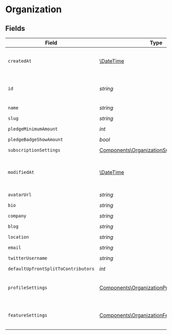 # Organization


## Fields

| Field                                                                                                      | Type                                                                                                       | Required                                                                                                   | Description                                                                                                | Example                                                                                                    |
| ---------------------------------------------------------------------------------------------------------- | ---------------------------------------------------------------------------------------------------------- | ---------------------------------------------------------------------------------------------------------- | ---------------------------------------------------------------------------------------------------------- | ---------------------------------------------------------------------------------------------------------- |
| `createdAt`                                                                                                | [\DateTime](https://www.php.net/manual/en/class.datetime.php)                                              | :heavy_check_mark:                                                                                         | Creation timestamp of the object.                                                                          |                                                                                                            |
| `id`                                                                                                       | *string*                                                                                                   | :heavy_check_mark:                                                                                         | The organization ID.                                                                                       | 1dbfc517-0bbf-4301-9ba8-555ca42b9737                                                                       |
| `name`                                                                                                     | *string*                                                                                                   | :heavy_check_mark:                                                                                         | N/A                                                                                                        |                                                                                                            |
| `slug`                                                                                                     | *string*                                                                                                   | :heavy_check_mark:                                                                                         | N/A                                                                                                        |                                                                                                            |
| `pledgeMinimumAmount`                                                                                      | *int*                                                                                                      | :heavy_check_mark:                                                                                         | N/A                                                                                                        |                                                                                                            |
| `pledgeBadgeShowAmount`                                                                                    | *bool*                                                                                                     | :heavy_check_mark:                                                                                         | N/A                                                                                                        |                                                                                                            |
| `subscriptionSettings`                                                                                     | [Components\OrganizationSubscriptionSettings](../../Models/Components/OrganizationSubscriptionSettings.md) | :heavy_check_mark:                                                                                         | N/A                                                                                                        |                                                                                                            |
| `modifiedAt`                                                                                               | [\DateTime](https://www.php.net/manual/en/class.datetime.php)                                              | :heavy_check_mark:                                                                                         | Last modification timestamp of the object.                                                                 |                                                                                                            |
| `avatarUrl`                                                                                                | *string*                                                                                                   | :heavy_check_mark:                                                                                         | N/A                                                                                                        |                                                                                                            |
| `bio`                                                                                                      | *string*                                                                                                   | :heavy_check_mark:                                                                                         | N/A                                                                                                        |                                                                                                            |
| `company`                                                                                                  | *string*                                                                                                   | :heavy_check_mark:                                                                                         | N/A                                                                                                        |                                                                                                            |
| `blog`                                                                                                     | *string*                                                                                                   | :heavy_check_mark:                                                                                         | N/A                                                                                                        |                                                                                                            |
| `location`                                                                                                 | *string*                                                                                                   | :heavy_check_mark:                                                                                         | N/A                                                                                                        |                                                                                                            |
| `email`                                                                                                    | *string*                                                                                                   | :heavy_check_mark:                                                                                         | N/A                                                                                                        |                                                                                                            |
| `twitterUsername`                                                                                          | *string*                                                                                                   | :heavy_check_mark:                                                                                         | N/A                                                                                                        |                                                                                                            |
| `defaultUpfrontSplitToContributors`                                                                        | *int*                                                                                                      | :heavy_check_mark:                                                                                         | N/A                                                                                                        |                                                                                                            |
| `profileSettings`                                                                                          | [Components\OrganizationProfileSettings](../../Models/Components/OrganizationProfileSettings.md)           | :heavy_check_mark:                                                                                         | Settings for the organization profile                                                                      |                                                                                                            |
| `featureSettings`                                                                                          | [Components\OrganizationFeatureSettings](../../Models/Components/OrganizationFeatureSettings.md)           | :heavy_check_mark:                                                                                         | Settings for the organization features                                                                     |                                                                                                            |